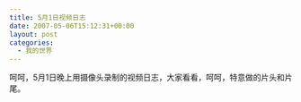 ```yaml
---
title: 5月1日视频日志
date: 2007-05-06T15:12:31+00:00
layout: post
categories:
  - 我的世界
---
```


呵呵，5月1日晚上用摄像头录制的视频日志，大家看看，呵呵，特意做的片头和片尾。